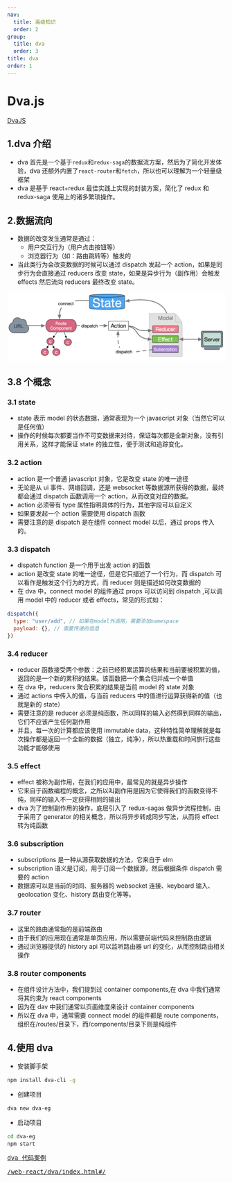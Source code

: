 ```yaml
---
nav:
  title: 高级知识
  order: 2
group:
  title: dva
  order: 3
title: dva
order: 1
---
```


# Dva.js

[DvaJS](https://dvajs.com)

## 1.dva 介绍

- dva 首先是一个基于`redux`和`redux-saga`的数据流方案，然后为了简化开发体验，dva 还额外内置了`react-router`和`fetch`，所以也可以理解为一个轻量级框架
- dva 是基于 react+redux 最佳实践上实现的封装方案，简化了 redux 和 redux-saga 使用上的诸多繁琐操作。

## 2.数据流向

- 数据的改变发生通常是通过：
  - 用户交互行为（用户点击按钮等）
  - 浏览器行为（如：路由跳转等）触发的
- 当此类行为会改变数据的时候可以通过 dispatch 发起一个 action，如果是同步行为会直接通过 reducers 改变 state，如果是异步行为（副作用）会触发 effects 然后流向 reducers 最终改变 state。

![](./1.png)

## 3.8 个概念

### 3.1 state

- state 表示 model 的状态数据，通常表现为一个 javascript 对象（当然它可以是任何值）
- 操作的时候每次都要当作不可变数据来对待，保证每次都是全新对象，没有引用关系，这样才能保证 state 的独立性，便于测试和追踪变化。

### 3.2 action

- action 是一个普通 javascript 对象，它是改变 state 的唯一途径
- 无论是从 ui 事件、网络回调，还是 websocket 等数据源所获得的数据，最终都会通过 dispatch 函数调用一个 action，从而改变对应的数据。
- action 必须带有 type 属性指明具体的行为，其他字段可以自定义
- 如果要发起一个 action 需要使用 dispatch 函数
- 需要注意的是 dispatch 是在组件 connect model 以后，通过 props 传入的。

### 3.3 dispatch

- dispatch function 是一个用于出发 action 的函数
- action 是改变 state 的唯一途径，但是它只描述了一个行为，而 dispatch 可以看作是触发这个行为的方式，而 reducer 则是描述如何改变数据的
- 在 dva 中，connect model 的组件通过 props 可以访问到 dispatch ,可以调用 model 中的 reducer 或者 effects，常见的形式如：

```js
dispatch({
  type: "user/add", // 如果在model外调用，需要添加namespace
  payload: {}, // 需要传递的信息
})
```

### 3.4 reducer

- reducer 函数接受两个参数：之前已经积累运算的结果和当前要被积累的值，返回的是一个新的累积的结果。该函数把一个集合归并成一个单值
- 在 dva 中，reducers 聚合积累的结果是当前 model 的 state 对象
- 通过 actions 中传入的值，与当前 reducers 中的值进行运算获得新的值（也就是新的 state）
- 需要注意的是 reducer 必须是纯函数，所以同样的输入必然得到同样的输出，它们不应该产生任何副作用
- 并且，每一次的计算都应该使用 immutable data，这种特性简单理解就是每次操作都是返回一个全新的数据（独立，纯净），所以热重载和时间旅行这些功能才能够使用

### 3.5 effect

- effect 被称为副作用，在我们的应用中，最常见的就是异步操作
- 它来自于函数编程的概念，之所以叫副作用是因为它使得我们的函数变得不纯，同样的输入不一定获得相同的输出
- dva 为了控制副作用的操作，底层引入了 redux-sagas 做异步流程控制，由于采用了 generator 的相关概念，所以将异步转成同步写法，从而将 effect 转为纯函数

### 3.6 subscription

- subscriptions 是一种从源获取数据的方法，它来自于 elm
- subscription 语义是订阅，用于订阅一个数据源，然后根据条件 dispatch 需要的 action
- 数据源可以是当前的时间、服务器的 websocket 连接、keyboard 输入、geolocation 变化、history 路由变化等等。

### 3.7 router

- 这里的路由通常指的是前端路由
- 由于我们的应用现在通常是单页应用，所以需要前端代码来控制路由逻辑
- 通过浏览器提供的 history api 可以监听路由器 url 的变化，从而控制路由相关操作

### 3.8 router components

- 在组件设计方法中，我们提到过 container components,在 dva 中我们通常将其约束为 react components
- 因为在 dav 中我们通常以页面维度来设计 container components
- 所以在 dva 中，通常需要 connect model 的组件都是 route components，组织在/routes/目录下，而/components/目录下则是纯组件

## 4.使用 dva

- 安装脚手架

```sh
npm install dva-cli -g
```

- 创建项目

```sh
dva new dva-eg
```

- 启动项目

```sh
cd dva-eg
npm start
```

<kbd><a href="/web-react/dva-eg.rar" download="dva-eg.rar">dva 代码案例</a></kbd>

<kbd><a href="/web-react/dva/index.html#/">/web-react/dva/index.html#/</a></kbd>